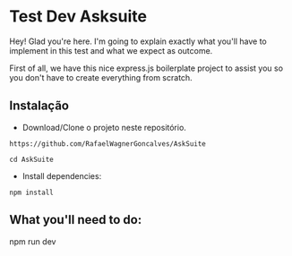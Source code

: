 # Test Dev Asksuite

Hey! Glad you're here.
I'm going to explain exactly what you'll have to implement in this test and what we expect as outcome.

First of all, we have this nice express.js boilerplate project to assist you so you don't have to create everything from scratch.


## Instalação

- Download/Clone o projeto neste repositório.

```
https://github.com/RafaelWagnerGoncalves/AskSuite
```

```
cd AskSuite
```

- Install dependencies:

```
npm install
```
## What you'll need to do:
npm run dev
